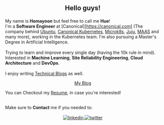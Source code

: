 
<h2><p align="center">Hello guys!</h2></p>  

My name is <b>Homayoon</b> but feel free to call me **Hue**! <br/>
I'm a <b>Software Engineer</b> at [Canonical][https://canonical.com] (The company behind [Ubuntu][ubuntu], [Canonical Kubernetes][ck8s], [Microk8s][microk8s], [Juju][juju], [MAAS][maas] and many more), working in the Kubernetes team. I'm also pursuing a Master's Degree in Artificial Intelligence.<br/><br/>
Trying to learn and improve every single day (having the 10k rule in mind).<br/>
Interested in  <b>Machine Learning</b>, <b>Site Reliability Engineering</b>, <b>Cloud Architecture</b> and <b>DevOps</b>.<br><br>
I enjoy writing <a href="https://homayoon.blog/blogs/">Technical Blogs</a> as well.
<br/>
</p>
</div>
<div>
  <p align="center">
<a href="https://homayoon.blog">
My Blog
</a>
</p>
<p>
You can Checkout my <a href="https://homayoon.blog/resume/">Resume</a>, in case you're interested!
</p>
<br/>
Make sure to <b>Contact</b> me if you needed to:


<p align="center">
<a href="https://www.linkedin.com/in/homayoon-alimohammadi/">
<img align="center" alt="linkedin" src="https://img.shields.io/badge/LinkedIn-0A66C2?style=for-the-badge&logo=linkedin&logoColor=white">
</a>
<a href="https://twitter.com/homayoonalm">
<img align="center" alt="twitter" src="https://img.shields.io/badge/Twitter-1DA1F2?style=for-the-badge&logo=Twitter&logoColor=white">
</a>
</p>
<br/>

[ck8s]: https://ubuntu.com/kubernetes
[ubuntu]: https://ubuntu.com/
[juju]: https://juju.is/
[maas]: https://maas.io
[microk8s]: https://microk8s.io/
